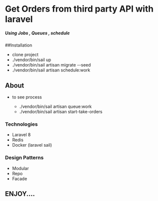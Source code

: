# Get Orders from third party API with laravel


 #####  Using Jobs , Queues , schedule 

##Installation

- clone project
- ./vendor/bin/sail up
- ./vendor/bin/sail artisan migrate --seed
- ./vendor/bin/sail artisan schedule:work

## About
- to see process

  - ./vendor/bin/sail artisan queue:work
  - ./vendor/bin/sail artisan start-take-orders


### Technologies
- Laravel 8
- Redis
- Docker (laravel sail)

### Design Patterns
- Modular
- Repo
- Facade


## ENJOY....
